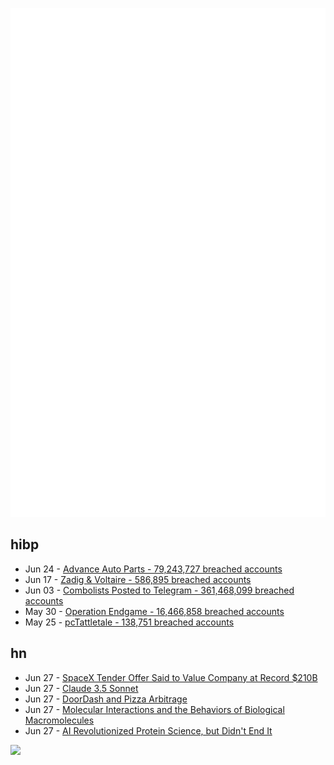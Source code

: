 ![Metrics](https://raw.githubusercontent.com/phixion/phixion/master/metrics.svg)

## hibp

<!--
for https://github.com/phixion/phixion/blob/main/.github/workflows/feeds.yml
-->
<!--START_SECTION:haveibeenpwnd-->
- Jun 24 - [Advance Auto Parts - 79,243,727 breached accounts](https://haveibeenpwned.com/PwnedWebsites#AdvanceAutoParts)
- Jun 17 - [Zadig & Voltaire - 586,895 breached accounts](https://haveibeenpwned.com/PwnedWebsites#ZadigVoltaire)
- Jun 03 - [Combolists Posted to Telegram - 361,468,099 breached accounts](https://haveibeenpwned.com/PwnedWebsites#TelegramCombolists)
- May 30 - [Operation Endgame - 16,466,858 breached accounts](https://haveibeenpwned.com/PwnedWebsites#OperationEndgame)
- May 25 - [pcTattletale - 138,751 breached accounts](https://haveibeenpwned.com/PwnedWebsites#pcTattletale)
<!--END_SECTION:haveibeenpwnd-->

## hn

<!--
for https://github.com/phixion/phixion/blob/main/.github/workflows/feeds.yml
-->
<!--START_SECTION:hn-->
- Jun 27 - [SpaceX Tender Offer Said to Value Company at Record $210B](https://www.bloomberg.com/news/articles/2024-06-27/spacex-tender-offer-said-to-value-company-at-record-210-billion)
- Jun 27 - [Claude 3.5 Sonnet](https://thezvi.substack.com/p/on-claude-35-sonnet)
- Jun 27 - [DoorDash and Pizza Arbitrage](https://www.readmargins.com/p/doordash-and-pizza-arbitrage)
- Jun 27 - [Molecular Interactions and the Behaviors of Biological Macromolecules](https://williams.chemistry.gatech.edu/structure/molecular_interactions/mol_int.html)
- Jun 27 - [AI Revolutionized Protein Science, but Didn't End It](https://www.quantamagazine.org/how-ai-revolutionized-protein-science-but-didnt-end-it-20240626/)
<!--END_SECTION:hn-->

<!--
for https://yhype.me
-->
![](https://hit.yhype.me/github/profile?user_id=13013670)
